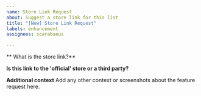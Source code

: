 ```yaml
---
name: Store Link Request
about: Suggest a store link for this list
title: "[New] Store Link Request"
labels: enhancement
assignees: scarabaeus

---
```


** What is the store link?**

**Is this link to the 'official' store or a third party?**

**Additional context**
Add any other context or screenshots about the feature request here.
